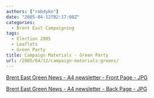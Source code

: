 ```yaml
---
authors: ["robdyke"]
date: "2005-04-12T02:17:00Z"
categories:
  - Brent East Campaigning
tags:
  - Election 2005
  - Leaflets
  - Green Party
title: Campaign Materials - Green Party
url: /2005/04/12/campaign-materials-greens/
---
```

[Brent East Green News - A4 newsletter - Front Page - JPG](http://www.comwifinet.com/becampaign/be_green_news_fr.jpg)

[Brent East Green News - A4 newsletter - Back Page - JPG](http://www.comwifinet.com/becampaign/be_green_news_bk.jpg)
